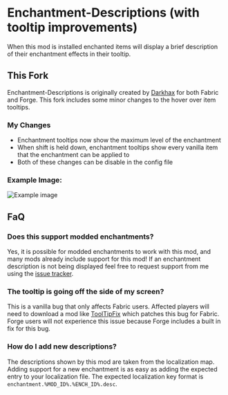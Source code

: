 # Enchantment-Descriptions (with tooltip improvements)

When this mod is installed enchanted items will display a brief description of their enchantment effects in their
tooltip.

## This Fork

Enchantment-Descriptions is originally created
by [Darkhax](https://github.com/Darkhax-Minecraft/Enchantment-Descriptions) for both Fabric and Forge. This fork
includes some minor changes to the hover over item tooltips.

### My Changes

- Enchantment tooltips now show the maximum level of the enchantment
- When shift is held down, enchantment tooltips show every vanilla item that the enchantment can be applied to
- Both of these changes can be disable in the config file

### Example Image:

![Example image](https://i.imgur.com/Sg6gVye.png)

## FaQ

### Does this support modded enchantments?

Yes, it is possible for modded enchantments to work with this mod, and many mods already include support for this mod!
If an enchantment description is not being displayed feel free to request support from me using
the [issue tracker](https://github.com/Darkhax-Minecraft/Enchantment-Descriptions/issues).

### The tooltip is going off the side of my screen?

This is a vanilla bug that only affects Fabric users. Affected players will need to download a mod
like [ToolTipFix](https://www.curseforge.com/minecraft/mc-mods/tooltipfix) which patches this bug for Fabric. Forge
users will not experience this issue because Forge includes a built in fix for this bug.

### How do I add new descriptions?

The descriptions shown by this mod are taken from the localization map. Adding support for a new enchantment is as easy
as adding the expected entry to your localization file. The expected localization key format
is `enchantment.%MOD_ID%.%ENCH_ID%.desc`.